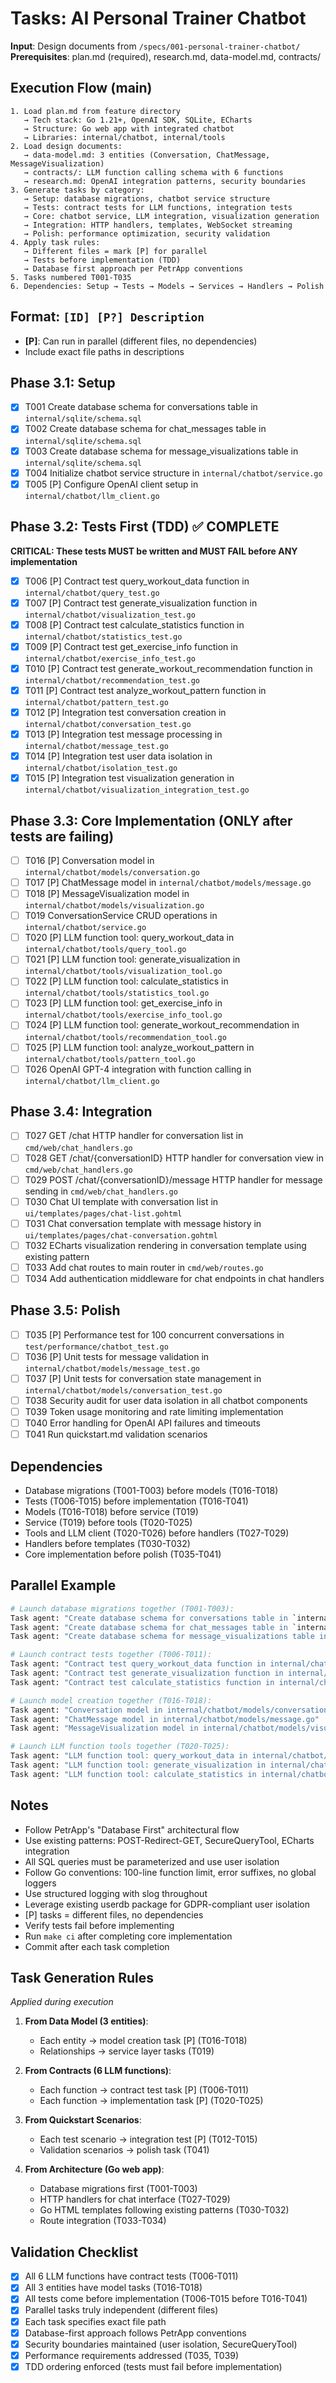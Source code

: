 # Tasks: AI Personal Trainer Chatbot

**Input**: Design documents from `/specs/001-personal-trainer-chatbot/`
**Prerequisites**: plan.md (required), research.md, data-model.md, contracts/

## Execution Flow (main)
```
1. Load plan.md from feature directory
   → Tech stack: Go 1.21+, OpenAI SDK, SQLite, ECharts
   → Structure: Go web app with integrated chatbot
   → Libraries: internal/chatbot, internal/tools
2. Load design documents:
   → data-model.md: 3 entities (Conversation, ChatMessage, MessageVisualization)
   → contracts/: LLM function calling schema with 6 functions
   → research.md: OpenAI integration patterns, security boundaries
3. Generate tasks by category:
   → Setup: database migrations, chatbot service structure
   → Tests: contract tests for LLM functions, integration tests
   → Core: chatbot service, LLM integration, visualization generation
   → Integration: HTTP handlers, templates, WebSocket streaming
   → Polish: performance optimization, security validation
4. Apply task rules:
   → Different files = mark [P] for parallel
   → Tests before implementation (TDD)
   → Database first approach per PetrApp conventions
5. Tasks numbered T001-T035
6. Dependencies: Setup → Tests → Models → Services → Handlers → Polish
```

## Format: `[ID] [P?] Description`
- **[P]**: Can run in parallel (different files, no dependencies)
- Include exact file paths in descriptions

## Phase 3.1: Setup
- [X] T001 Create database schema for conversations table in `internal/sqlite/schema.sql`
- [X] T002 Create database schema for chat_messages table in `internal/sqlite/schema.sql`
- [X] T003 Create database schema for message_visualizations table in `internal/sqlite/schema.sql`
- [X] T004 Initialize chatbot service structure in `internal/chatbot/service.go`
- [X] T005 [P] Configure OpenAI client setup in `internal/chatbot/llm_client.go`

## Phase 3.2: Tests First (TDD) ✅ COMPLETE
**CRITICAL: These tests MUST be written and MUST FAIL before ANY implementation**
- [X] T006 [P] Contract test query_workout_data function in `internal/chatbot/query_test.go`
- [X] T007 [P] Contract test generate_visualization function in `internal/chatbot/visualization_test.go`
- [X] T008 [P] Contract test calculate_statistics function in `internal/chatbot/statistics_test.go`
- [X] T009 [P] Contract test get_exercise_info function in `internal/chatbot/exercise_info_test.go`
- [X] T010 [P] Contract test generate_workout_recommendation function in `internal/chatbot/recommendation_test.go`
- [X] T011 [P] Contract test analyze_workout_pattern function in `internal/chatbot/pattern_test.go`
- [X] T012 [P] Integration test conversation creation in `internal/chatbot/conversation_test.go`
- [X] T013 [P] Integration test message processing in `internal/chatbot/message_test.go`
- [X] T014 [P] Integration test user data isolation in `internal/chatbot/isolation_test.go`
- [X] T015 [P] Integration test visualization generation in `internal/chatbot/visualization_integration_test.go`

## Phase 3.3: Core Implementation (ONLY after tests are failing)
- [ ] T016 [P] Conversation model in `internal/chatbot/models/conversation.go`
- [ ] T017 [P] ChatMessage model in `internal/chatbot/models/message.go`
- [ ] T018 [P] MessageVisualization model in `internal/chatbot/models/visualization.go`
- [ ] T019 ConversationService CRUD operations in `internal/chatbot/service.go`
- [ ] T020 [P] LLM function tool: query_workout_data in `internal/chatbot/tools/query_tool.go`
- [ ] T021 [P] LLM function tool: generate_visualization in `internal/chatbot/tools/visualization_tool.go`
- [ ] T022 [P] LLM function tool: calculate_statistics in `internal/chatbot/tools/statistics_tool.go`
- [ ] T023 [P] LLM function tool: get_exercise_info in `internal/chatbot/tools/exercise_info_tool.go`
- [ ] T024 [P] LLM function tool: generate_workout_recommendation in `internal/chatbot/tools/recommendation_tool.go`
- [ ] T025 [P] LLM function tool: analyze_workout_pattern in `internal/chatbot/tools/pattern_tool.go`
- [ ] T026 OpenAI GPT-4 integration with function calling in `internal/chatbot/llm_client.go`

## Phase 3.4: Integration
- [ ] T027 GET /chat HTTP handler for conversation list in `cmd/web/chat_handlers.go`
- [ ] T028 GET /chat/{conversationID} HTTP handler for conversation view in `cmd/web/chat_handlers.go`
- [ ] T029 POST /chat/{conversationID}/message HTTP handler for message sending in `cmd/web/chat_handlers.go`
- [ ] T030 Chat UI template with conversation list in `ui/templates/pages/chat-list.gohtml`
- [ ] T031 Chat conversation template with message history in `ui/templates/pages/chat-conversation.gohtml`
- [ ] T032 ECharts visualization rendering in conversation template using existing pattern
- [ ] T033 Add chat routes to main router in `cmd/web/routes.go`
- [ ] T034 Add authentication middleware for chat endpoints in chat handlers

## Phase 3.5: Polish
- [ ] T035 [P] Performance test for 100 concurrent conversations in `test/performance/chatbot_test.go`
- [ ] T036 [P] Unit tests for message validation in `internal/chatbot/models/message_test.go`
- [ ] T037 [P] Unit tests for conversation state management in `internal/chatbot/models/conversation_test.go`
- [ ] T038 Security audit for user data isolation in all chatbot components
- [ ] T039 Token usage monitoring and rate limiting implementation
- [ ] T040 Error handling for OpenAI API failures and timeouts
- [ ] T041 Run quickstart.md validation scenarios

## Dependencies
- Database migrations (T001-T003) before models (T016-T018)
- Tests (T006-T015) before implementation (T016-T041)
- Models (T016-T018) before service (T019)
- Service (T019) before tools (T020-T025)
- Tools and LLM client (T020-T026) before handlers (T027-T029)
- Handlers before templates (T030-T032)
- Core implementation before polish (T035-T041)

## Parallel Example
```bash
# Launch database migrations together (T001-T003):
Task agent: "Create database schema for conversations table in `internal/sqlite/schema.sql`"
Task agent: "Create database schema for chat_messages table in `internal/sqlite/schema.sql`"
Task agent: "Create database schema for message_visualizations table in `internal/sqlite/schema.sql`"

# Launch contract tests together (T006-T011):
Task agent: "Contract test query_workout_data function in internal/chatbot/contracts/query_test.go"
Task agent: "Contract test generate_visualization function in internal/chatbot/contracts/visualization_test.go"
Task agent: "Contract test calculate_statistics function in internal/chatbot/contracts/statistics_test.go"

# Launch model creation together (T016-T018):
Task agent: "Conversation model in internal/chatbot/models/conversation.go"
Task agent: "ChatMessage model in internal/chatbot/models/message.go"
Task agent: "MessageVisualization model in internal/chatbot/models/visualization.go"

# Launch LLM function tools together (T020-T025):
Task agent: "LLM function tool: query_workout_data in internal/chatbot/tools/query_tool.go"
Task agent: "LLM function tool: generate_visualization in internal/chatbot/tools/visualization_tool.go"
Task agent: "LLM function tool: calculate_statistics in internal/chatbot/tools/statistics_tool.go"
```

## Notes
- Follow PetrApp's "Database First" architectural flow
- Use existing patterns: POST-Redirect-GET, SecureQueryTool, ECharts integration
- All SQL queries must be parameterized and use user isolation
- Follow Go conventions: 100-line function limit, error suffixes, no global loggers
- Use structured logging with slog throughout
- Leverage existing userdb package for GDPR-compliant user isolation
- [P] tasks = different files, no dependencies
- Verify tests fail before implementing
- Run `make ci` after completing core implementation
- Commit after each task completion

## Task Generation Rules
*Applied during execution*

1. **From Data Model (3 entities)**:
   - Each entity → model creation task [P] (T016-T018)
   - Relationships → service layer tasks (T019)

2. **From Contracts (6 LLM functions)**:
   - Each function → contract test task [P] (T006-T011)
   - Each function → implementation task [P] (T020-T025)

3. **From Quickstart Scenarios**:
   - Each test scenario → integration test [P] (T012-T015)
   - Validation scenarios → polish task (T041)

4. **From Architecture (Go web app)**:
   - Database migrations first (T001-T003)
   - HTTP handlers for chat interface (T027-T029)
   - Go HTML templates following existing patterns (T030-T032)
   - Route integration (T033-T034)

## Validation Checklist
- [x] All 6 LLM functions have contract tests (T006-T011)
- [x] All 3 entities have model tasks (T016-T018)
- [x] All tests come before implementation (T006-T015 before T016-T041)
- [x] Parallel tasks truly independent (different files)
- [x] Each task specifies exact file path
- [x] Database-first approach follows PetrApp conventions
- [x] Security boundaries maintained (user isolation, SecureQueryTool)
- [x] Performance requirements addressed (T035, T039)
- [x] TDD ordering enforced (tests must fail before implementation)